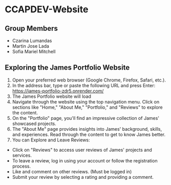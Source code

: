# CCAPDEV-Website

## Group Members
- Czarina Lumandas
- Martin Jose Lada
- Sofia Mariel Mitchell

## Exploring the James Portfolio Website

1. Open your preferred web browser (Google Chrome, Firefox, Safari, etc.).
2. In the address bar, type or paste the following URL and press Enter: https://james-portfolio-zdr5.onrender.com/
3. The James Portfolio website will load
4. Navigate through the website using the top navigation menu. Click on sections like "Home," "About Me," "Portfolio," and "Reviews" to explore the content.
5. On the "Portfolio" page, you'll find an impressive collection of James' showcased projects.
6. The "About Me" page provides insights into James' background, skills, and experiences. Read through the content to get to know James better.
7. You can Explore and Leave Reviews:
- Click on "Reviews" to access user reviews of James' projects and services.
- To leave a review, log in using your account or follow the registration process.
- Like and comment on other reviews. (Must be logged in) 
- Submit your review by selecting a rating and providing a comment.
